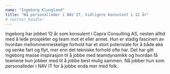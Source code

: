 ```yaml
---
name: "Ingeborg Klungland"
title: "Nå personalleder i NAV IT, tidligere konsulent i 12 år"
# twitter_handle: 
---
```

Ingeborg har jobbet 12 år som konsulent i Capra Consulting AS, nesten alltid med å lede prosjekter og team mot et eller annet. Hun er stadig fascinert av hvordan mellommenneskelige forhold har et stort potensiale for å både øke og senke fart og flyt, mer enn det tekniske forhold ofte har. Det har gitt Ingeborg masse inspirasjon til å jobbe med teamdynamikk og hvordan få teamene hun jobber med til å jobbe best mulig sammen. Nå jobber hun som personalleder i NAV IT for å jobbe enda mer med folk. 
